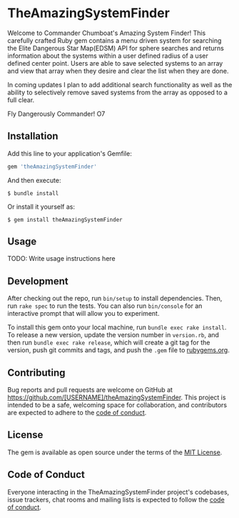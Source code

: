 # TheAmazingSystemFinder

Welcome to Commander Chumboat's Amazing System Finder! This carefully crafted Ruby gem contains a menu driven system for searching  the Elite Dangerous Star Map(EDSM) API for sphere searches and returns information about the systems within a user defined radius of a user defined center point. Users are able to save selected systems to an array and view that array when they desire and clear the list when they are done. 

In coming updates I plan to add additional search functionality as well as the ability to selectively remove saved systems from the array as opposed to a full clear. 

Fly Dangerously Commander! O7

## Installation

Add this line to your application's Gemfile:

```ruby
gem 'theAmazingSystemFinder'
```

And then execute:

    $ bundle install

Or install it yourself as:

    $ gem install theAmazingSystemFinder

## Usage

TODO: Write usage instructions here

## Development

After checking out the repo, run `bin/setup` to install dependencies. Then, run `rake spec` to run the tests. You can also run `bin/console` for an interactive prompt that will allow you to experiment.

To install this gem onto your local machine, run `bundle exec rake install`. To release a new version, update the version number in `version.rb`, and then run `bundle exec rake release`, which will create a git tag for the version, push git commits and tags, and push the `.gem` file to [rubygems.org](https://rubygems.org).

## Contributing

Bug reports and pull requests are welcome on GitHub at https://github.com/[USERNAME]/theAmazingSystemFinder. This project is intended to be a safe, welcoming space for collaboration, and contributors are expected to adhere to the [code of conduct](https://github.com/[USERNAME]/theAmazingSystemFinder/blob/master/CODE_OF_CONDUCT.md).


## License

The gem is available as open source under the terms of the [MIT License](https://opensource.org/licenses/MIT).

## Code of Conduct

Everyone interacting in the TheAmazingSystemFinder project's codebases, issue trackers, chat rooms and mailing lists is expected to follow the [code of conduct](https://github.com/[USERNAME]/theAmazingSystemFinder/blob/master/CODE_OF_CONDUCT.md).
